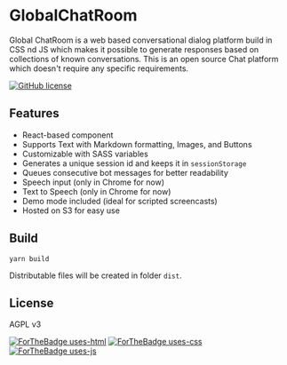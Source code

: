 # GlobalChatRoom

Global ChatRoom is a web based conversational dialog platform build in
CSS nd JS which makes it possible to generate responses based on collections of
known conversations. This is an open source Chat platform which doesn't require any specific requirements.


[![GitHub license](https://img.shields.io/github/license/itzshoaibmalik/globalchat.js.svg)](https://github.com/itzshoaibmalik/globalchat.js/blob/master/LICENSE)
## Features

* React-based component
* Supports Text with Markdown formatting, Images, and Buttons
* Customizable with SASS variables
* Generates a unique session id and keeps it in `sessionStorage`
* Queues consecutive bot messages for better readability
* Speech input (only in Chrome for now)
* Text to Speech (only in Chrome for now)
* Demo mode included (ideal for scripted screencasts)
* Hosted on S3 for easy use 

## Build

```
yarn build
```

Distributable files will be created in folder `dist`.

## License

AGPL v3

[![ForTheBadge uses-html](http://ForTheBadge.com/images/badges/uses-html.svg)](http://ForTheBadge.com)
[![ForTheBadge uses-css](http://ForTheBadge.com/images/badges/uses-css.svg)](http://ForTheBadge.com)
[![ForTheBadge uses-js](http://ForTheBadge.com/images/badges/uses-js.svg)](http://ForTheBadge.com)
